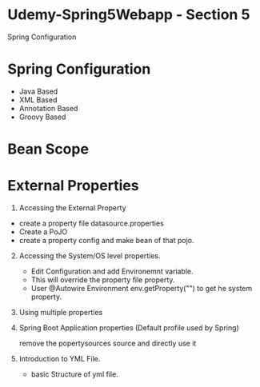 # Udemy-Spring5Webapp - Section 5
 Spring Configuration

# Spring Configuration 
- Java Based
- XML Based
- Annotation Based
- Groovy Based 

# Bean Scope 

# External Properties

1. Accessing the External Property 
  - create a property file  datasource.properties 
  - Create a PoJO
  - create a property config and make bean of that pojo.

2. Accessing the System/OS level properties.
   - Edit Configuration and add Environemnt variable. 
   - This will override the property file property. 
   - User @Autowire Environment env.getProperty("") to get he system property.
 
3. Using multiple properties
   
4. Spring Boot Application properties (Default profile used by Spring)

   remove the popertysources source and directly use it  
      
5. Introduction to YML File. 

    - basic Structure of yml file.
